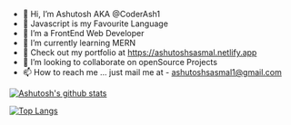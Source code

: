- 👋 Hi, I’m Ashutosh AKA @CoderAsh1
- :whale: Javascript is my Favourite Language
- 👀 I’m a FrontEnd Web Developer
- 🌱 I’m currently learning MERN
- :whale: Check out my portfolio at https://ashutoshsasmal.netlify.app
- 💞️ I’m looking to collaborate on openSource Projects
- 📫 How to reach me ... just mail me at - ashutoshsasmal1@gmail.com



[![Ashutosh's github stats](https://github-readme-stats.vercel.app/api?username=CoderAsh1&count_private=true&show_icons=true&theme=react&hide_rank=false)](https://github.com/anuraghazra/github-readme-stats)




[![Top Langs](https://github-readme-stats.vercel.app/api/top-langs/?username=CoderAsh1&theme=tokyonight)](https://github.com/CoderAsh1/github-readme-stats)
<!---
CoderAsh1/CoderAsh1 is a ✨ special ✨ repository because its `README.md` (this file) appears on your GitHub profile.
You can click the Preview link to take a look at your changes.
--->
